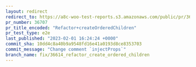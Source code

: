 ```yaml
---
layout: redirect
redirect_to: https://a8c-woo-test-reports.s3.amazonaws.com/public/pr/36707/e2e/index.html
pr_number: 36707
pr_title_encoded: "Refactor+createOrderedChildren"
pr_test_type: e2e
last_published: "2023-02-01 16:24:24 +0000"
commit_sha: 10dd4c8a40b9a9548fd16e41a0193d8ce8353703
commit_message: "Change comment `injectProps`"
branch_name: fix/36614_refactor_create_ordered_children
---
```

